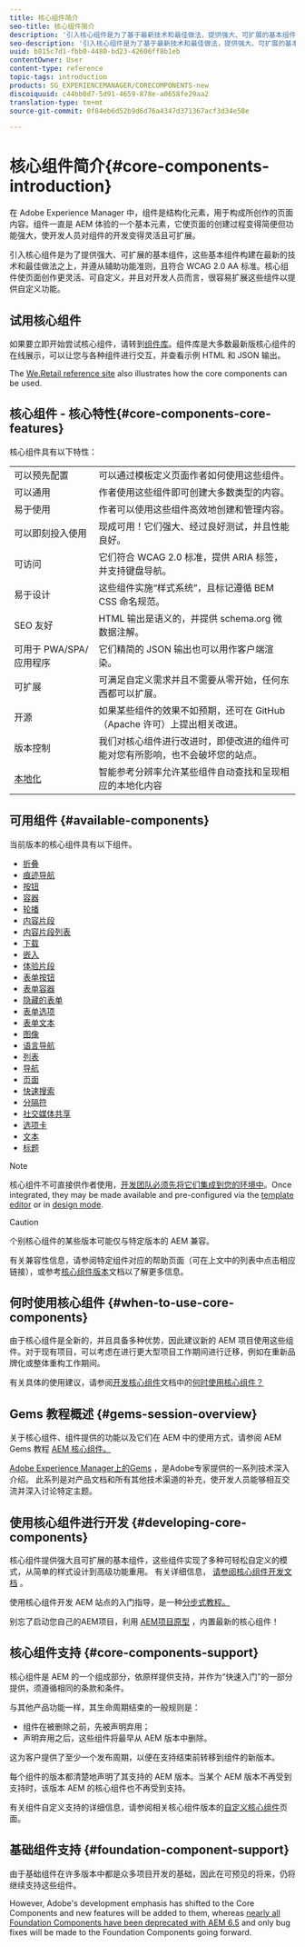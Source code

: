 ```yaml
---
title: 核心组件简介
seo-title: 核心组件简介
description: '引入核心组件是为了基于最新技术和最佳做法，提供强大、可扩展的基本组件。 '
seo-description: '引入核心组件是为了基于最新技术和最佳做法，提供强大、可扩展的基本组件。 '
uuid: b815c7d1-fbb0-4480-bd23-42606ff8b1eb
contentOwner: User
content-type: reference
topic-tags: introduction
products: SG_EXPERIENCEMANAGER/CORECOMPONENTS-new
discoiquuid: c44bb0d7-5d91-4659-878e-a0658fe29aa2
translation-type: tm+mt
source-git-commit: 0f84eb6d52b9d6d76a4347d371367acf3d34e58e

---
```



# 核心组件简介{#core-components-introduction}

在 Adobe Experience Manager 中，组件是结构化元素，用于构成所创作的页面内容。组件一直是 AEM 体验的一个基本元素，它使页面的创建过程变得简便但功能强大，使开发人员对组件的开发变得灵活且可扩展。

引入核心组件是为了提供强大、可扩展的基本组件，这些基本组件构建在最新的技术和最佳做法之上，并遵从辅助功能准则，且符合 WCAG 2.0 AA 标准。核心组件使页面创作更灵活、可自定义，并且对开发人员而言，很容易扩展这些组件以提供自定义功能。

## 试用核心组件

如果要立即开始尝试核心组件，请转到[组件库](http://opensource.adobe.com/aem-core-wcm-components/library.html)。组件库是大多数最新版核心组件的在线展示，可以让您与各种组件进行交互，并查看示例 HTML 和 JSON 输出。

The [We.Retail reference site](https://helpx.adobe.com/experience-manager/6-4/sites/developing/using/we-retail.html) also illustrates how the core components can be used.

## 核心组件 - 核心特性{#core-components-core-features}

核心组件具有以下特性：

|  |  |
|--- |--- |
| 可以预先配置 | 可以通过模板定义页面作者如何使用这些组件。 |
| 可以通用 | 作者使用这些组件即可创建大多数类型的内容。 |
| 易于使用 | 作者可以使用这些组件高效地创建和管理内容。 |
| 可以即刻投入使用 | 现成可用！它们强大、经过良好测试，并且性能良好。 |
| 可访问 | 它们符合 WCAG 2.0 标准，提供 ARIA 标签，并支持键盘导航。 |
| 易于设计 | 这些组件实施“样式系统”，且标记遵循 BEM CSS 命名规范。 |
| SEO 友好 | HTML 输出是语义的，并提供 schema.org 微数据注解。 |
| 可用于 PWA/SPA/应用程序 | 它们精简的 JSON 输出也可以用作客户端渲染。 |
| 可扩展 | 可满足自定义需求并且不需要从零开始，任何东西都可以扩展。 |
| 开源 | 如果某些组件的效果不如预期，还可在 GitHub（Apache 许可）上提出相关改进。 |
| 版本控制 | 我们对核心组件进行改进时，即使改进的组件可能对您有所影响，也不会破坏您的站点。 |
| [本地化](localization.md) | 智能参考分辨率允许某些组件自动查找和呈现相应的本地化内容 |

## 可用组件 {#available-components}

当前版本的核心组件具有以下组件。

* [折叠](accordion.md)
* [痕迹导航](breadcrumb.md)
* [按钮](button.md)
* [容器](container.md)
* [轮播](carousel.md)
* [内容片段](content-fragment-component.md)
* [内容片段列表](content-fragment-list.md)
* [下载](download.md)
* [嵌入](embed.md)
* [体验片段](experience-fragment.md)
* [表单按钮](form-button.md)
* [表单容器](form-container.md)
* [隐藏的表单](form-hidden.md)
* [表单选项](form-options.md)
* [表单文本](form-text.md)
* [图像](image.md)
* [语言导航](language-navigation.md)
* [列表](list.md)
* [导航](navigation.md)
* [页面](page.md)
* [快速搜索](quick-search.md)
* [分隔符](separator.md)
* [社交媒体共享](sharing.md)
* [选项卡](tabs.md)
* [文本](text.md)
* [标题](title.md)

>[!NOTE]
>
>核心组件不可直接供作者使用，[开发团队必须先将它们集成到您的环境中](using.md)。Once integrated, they may be made available and pre-configured via the [template editor](https://helpx.adobe.com/experience-manager/6-5/sites/authoring/using/templates.html) or in [design mode](https://helpx.adobe.com/experience-manager/6-5/sites/authoring/using/default-components-designmode.html).

>[!CAUTION]
>
>个别核心组件的某些版本可能仅与特定版本的 AEM 兼容。
>
>有关兼容性信息，请参阅特定组件对应的帮助页面（可在上文中的列表中点击相应链接），或参考[核心组件版本](versions.md)文档以了解更多信息。

## 何时使用核心组件 {#when-to-use-core-components}

由于核心组件是全新的，并且具备多种优势，因此建议新的 AEM 项目使用这些组件。对于现有项目，可以考虑在进行更大型项目工作期间进行迁移，例如在重新品牌化或整体重构工作期间。

有关具体的使用建议，请参阅[开发核心组件](developing.md)文档中的[何时使用核心组件？](developing.md)

## Gems 教程概述 {#gems-session-overview}

关于核心组件、组件提供的功能以及它们在 AEM 中的使用方式，请参阅 AEM Gems 教程 [AEM 核心组件。](https://helpx.adobe.com/experience-manager/kt/eseminars/gems/AEM-Core-Components.html)

[Adobe Experience Manager上的Gems](https://helpx.adobe.com/experience-manager/kt/eseminars/gems/aem-index.html) ，是Adobe专家提供的一系列技术深入介绍。 此系列是对产品文档和所有其他技术渠道的补充，使开发人员能够相互交流并深入讨论特定主题。

## 使用核心组件进行开发 {#developing-core-components}

核心组件提供强大且可扩展的基本组件，这些组件实现了多种可轻松自定义的模式，从简单的样式设计到高级功能重用。 有关详细信息， [请参阅核心组件开发文档](developing.md) 。

使用核心组件开发 AEM 站点的入门指导，是一种[分步式教程。](https://helpx.adobe.com/experience-manager/6-5/sites/developing/using/getting-started.html)

别忘了启动您自己的AEM项目，利用 [AEM项目原型](overview.md) ，内置最新的核心组件！

## 核心组件支持 {#core-components-support}

核心组件是 AEM 的一个组成部分，依原样提供支持，并作为“快速入门”的一部分提供，须遵循相同的条款和条件。

与其他产品功能一样，其生命周期结束的一般规则是：

* 组件在被删除之前，先被声明弃用；
* 声明弃用之后，这些组件将最早从 AEM 版本中删除。

这为客户提供了至少一个发布周期，以便在支持结束前转移到组件的新版本。

每个组件的版本都清楚地声明了其支持的 AEM 版本。当某个 AEM 版本不再受到支持时，该版本 AEM 的核心组件也不再受到支持。

有关组件自定义支持的详细信息，请参阅相关核心组件版本的[自定义核心组件](customizing.md)页面。

## 基础组件支持 {#foundation-component-support}

由于基础组件在许多版本中都是众多项目开发的基础，因此在可预见的将来，仍将继续支持这些组件。

However, Adobe's development emphasis has shifted to the Core Components and new features will be added to them, whereas [nearly all Foundation Components have been deprecated with AEM 6.5](https://helpx.adobe.com/experience-manager/6-5/sites/authoring/using/default-components-foundation.html) and only bug fixes will be made to the Foundation Components going forward.
